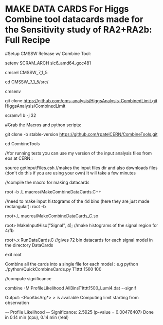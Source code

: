 # MAKE DATA CARDS For Higgs Combine tool datacards made for the Sensitivity study of RA2+RA2b: Full Recipe

#Setup CMSSW Release w/ Combine Tool: 

setenv SCRAM_ARCH slc6_amd64_gcc481

cmsrel CMSSW_7_1_5

cd CMSSW_7_1_5/src/

cmsenv

git clone https://github.com/cms-analysis/HiggsAnalysis-CombinedLimit.git HiggsAnalysis/CombinedLimit

scramv1 b -j 32

#Grab the Macros and python scripts: 

git clone -b stable-version https://github.com/rpatelCERN/CombineTools.git

cd CombineTools

//for running tests you can use my version of the input analysis files from eos at CERN : 

source getInputFiles.csh //makes the input files dir and also downloads files (don't do this if you are using your own) It will take a few minutes

//compile the macro for making datacards

root -b .L  macros/MakeCombineDataCards.C++

//need to make input histograms of the 4d bins (here they are just made rectangular):
root -b 

root>.L macros/MakeCombineDataCards_C.so

root> MakeInputHiso("Signal", 4); //make histograms of the signal region for 4/fb 

root>.x RunDataCards.C //gives 72 bin datacards for each signal model in the directory DataCards

exit root

Combine all the cards into a single file for each model :
e.g python ./python/QuickCombineCards.py T1tttt 1500 100

//compute significance

combine -M ProfileLikelihood AllBinsT1tttt1500_Lumi4.dat --signif

Output: 
<RooAbsArg*> > is available
Computing limit starting from observation

-- Profile Likelihood --
Significance: 2.5925
(p-value = 0.00476407)
Done in 0.14 min (cpu), 0.14 min (real)